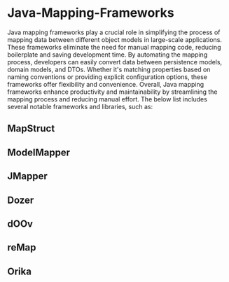 # Java-Mapping-Frameworks
Java mapping frameworks play a crucial role in simplifying the process of mapping data between different object models in large-scale applications. These frameworks eliminate the need for manual mapping code, reducing boilerplate and saving development time. By automating the mapping process, developers can easily convert data between persistence models, domain models, and DTOs. Whether it's matching properties based on naming conventions or providing explicit configuration options, these frameworks offer flexibility and convenience. Overall, Java mapping frameworks enhance productivity and maintainability by streamlining the mapping process and reducing manual effort. The below list includes several notable frameworks and libraries, such as:
## MapStruct
## ModelMapper
## JMapper
## Dozer
## dOOv
## reMap
## Orika
